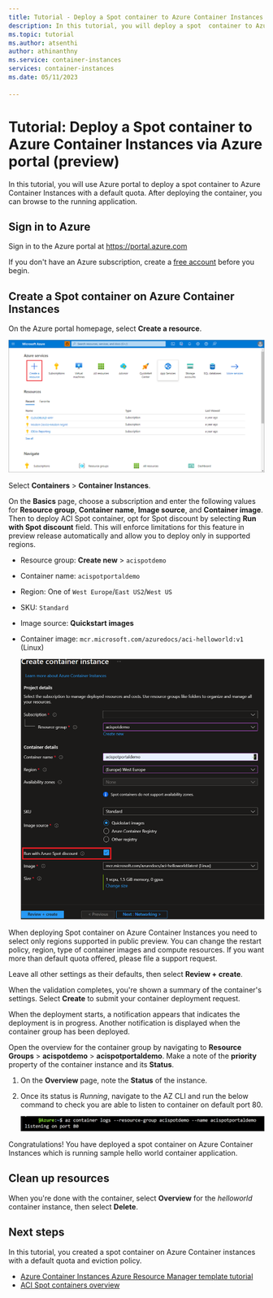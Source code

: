 ```yaml
---
title: Tutorial - Deploy a Spot container to Azure Container Instances via Azure portal
description: In this tutorial, you will deploy a spot  container to Azure Container Instances via Azure portal.
ms.topic: tutorial
ms.author: atsenthi
author: athinanthny
ms.service: container-instances
services: container-instances
ms.date: 05/11/2023

---
```


# Tutorial: Deploy a Spot container to Azure Container Instances via Azure portal (preview)

In this tutorial, you will use Azure portal to deploy a spot container to Azure Container Instances with a default quota. After deploying the container, you can browse to the running application. 


## Sign in to Azure 

Sign in to the Azure portal at https://portal.azure.com

If you don't have an Azure subscription, create a [free account][azure-free-account] before you begin.

## Create a Spot container on Azure Container Instances 

On the Azure portal homepage, select **Create a resource**.

   ![Screenshot showing how to begin creating a new container instance in the Azure portal, PNG.](media/container-instances-quickstart-portal/quickstart-portal-create-resource.png)

Select **Containers** > **Container Instances**.

On the **Basics** page, choose a subscription and enter the following values for **Resource group**, **Container name**, **Image source**, and **Container image**. Then to deploy ACI Spot container, opt for Spot discount by selecting **Run with Spot discount** field. This will enforce limitations for this feature in preview release automatically and allow you to deploy only in supported regions.

* Resource group: **Create new** > `acispotdemo`
* Container name: `acispotportaldemo`
* Region: One of `West Europe`/`East US2`/`West US`
* SKU: `Standard`
* Image source: **Quickstart images**
* Container image: `mcr.microsoft.com/azuredocs/aci-helloworld:v1` (Linux)

   ![Screenshot of the priority selection of a container group, PNG.](media/container-instances-spot-containers-tutorials/spot-create-portal-ui-basic.png)

When deploying Spot container on Azure Container Instances you need to select only regions supported in public preview. You can change the restart policy, region, type of container images and compute resources. If you want more than default quota offered, please file a support request.
 
Leave all other settings as their defaults, then select **Review + create**.

When the validation completes, you're shown a summary of the container's settings. Select **Create** to submit your container deployment request.

When the deployment starts, a notification appears that indicates the deployment is in progress. Another notification is displayed when the container group has been deployed.

Open the overview for the container group by navigating to **Resource Groups** > **acispotdemo** > **acispotportaldemo**. Make a note of the **priority** property of the container instance and its **Status**.

1. On the **Overview** page, note the **Status** of the instance.

1. Once its status is *Running*, navigate to the AZ CLI and run the below command to check you are able to listen to container on default port 80. 

   ![Screenshot of output from container logs post successful deployment to show helloworld container application running, PNG.](media/container-instances-spot-containers-tutorials/aci-spot-portal-demo-show-container-logs.png)

Congratulations! You have deployed a spot container on Azure Container Instances which is running sample hello world container application. 

## Clean up resources

When you're done with the container, select **Overview** for the *helloworld* container instance, then select **Delete**.

## Next steps

In this tutorial, you created a spot container on Azure Container instances with a default quota and eviction policy.


* [Azure Container Instances Azure Resource Manager template tutorial](container-instances-tutorial-deploy-spot-containers-cli.md)
* [ACI Spot containers overview](container-instances-spot-containers-overview.md) 

<!-- LINKS - External -->
[azure-free-account]: https://azure.microsoft.com/free/